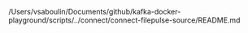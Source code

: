 /Users/vsaboulin/Documents/github/kafka-docker-playground/scripts/../connect/connect-filepulse-source/README.md